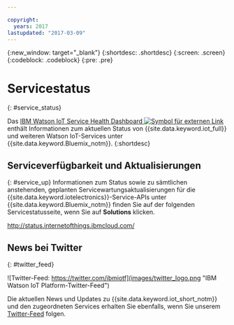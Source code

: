 ```yaml
---

copyright:
  years: 2017
lastupdated: "2017-03-09"
---
```


{:new_window: target="_blank"}
{:shortdesc: .shortdesc}
{:screen: .screen}
{:codeblock: .codeblock}
{:pre: .pre}

# Servicestatus
{: #service_status}

Das [IBM Watson IoT Service Health Dashboard ![Symbol für externen Link](../../icons/launch-glyph.svg)](https://status.internetofthings.ibmcloud.com) enthält Informationen zum aktuellen Status von {{site.data.keyword.iot_full}} und weiteren Watson IoT-Services unter {{site.data.keyword.Bluemix_notm}}.
{:shortdesc}

## Serviceverfügbarkeit und Aktualisierungen
{: #service_up}
Informationen zum Status sowie zu sämtlichen anstehenden, geplanten Servicewartungsaktualisierungen für die {{site.data.keyword.iotelectronics}}-Service-APIs unter {{site.data.keyword.Bluemix_notm}} finden Sie auf der folgenden Servicestatusseite, wenn Sie auf **Solutions** klicken.

http://status.internetofthings.ibmcloud.com/

## News bei Twitter
{: #twitter_feed}

![Twitter-Feed: https://twitter.com/ibmiotf](images/twitter_logo.png "IBM Watson IoT Platform-Twitter-Feed")

Die aktuellen News und Updates zu {{site.data.keyword.iot_short_notm}} und den zugeordneten Services erhalten Sie ebenfalls, wenn Sie unserem [Twitter-Feed](https://twitter.com/ibmiotf) folgen.
